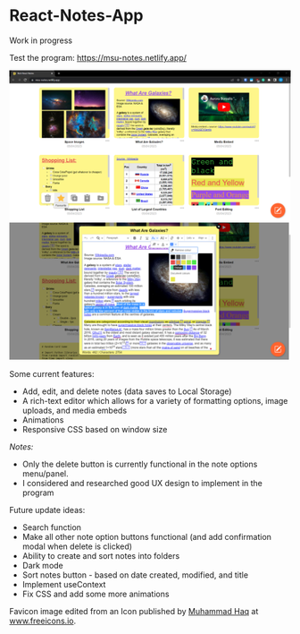 # React-Notes-App
Work in progress

Test the program: https://msu-notes.netlify.app/

![Rich React Notes - Screenshot 1](screenshots/Rich-React-Notes-screenshot-1.png)
![Rich React Notes - Screenshot 2](screenshots/Rich-React-Notes-screenshot-2.png)

Some current features:
- Add, edit, and delete notes (data saves to Local Storage)
- A rich-text editor which allows for a variety of formatting options, image uploads, and media embeds
- Animations
- Responsive CSS based on window size

*Notes:* 
- Only the delete button is currently functional in the note options menu/panel.
- I considered and researched good UX design to implement in the program 

Future update ideas:
- Search function
- Make all other note option buttons functional (and add confirmation modal when delete is clicked)
- Ability to create and sort notes into folders
- Dark mode
- Sort notes button - based on date created, modified, and title
- Implement useContext
- Fix CSS and add some more animations

Favicon image edited from an Icon published by [Muhammad Haq](https://freeicons.io/profile/823 "Publisher's profile") at www.freeicons.io.
